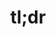 ---
ee_id_show: '4170'
title: tl;dr
url: tldr-venice
live_url:
year: '2014'
venue: Team Gallery
state_country: Venice Beach
type:
dates:
wwwnews:
wwweblast:
pitch: Mini retrospective in the form of a C+ cell phone store for a gallery in a
  garage (in Venice Beach!) :/
ps:
credits:
download:
layout: shows
---